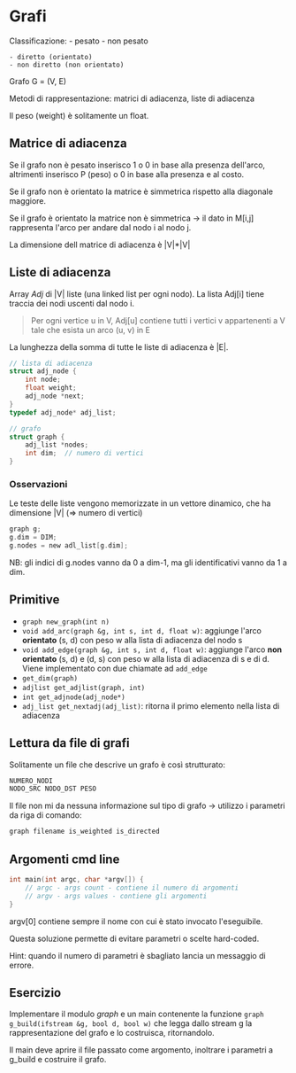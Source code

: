 # Grafi
Classificazione:
    - pesato
    - non pesato
    
    - diretto (orientato)
    - non diretto (non orientato)


Grafo G = (V, E)

Metodi di rappresentazione: matrici di adiacenza, liste di adiacenza

Il peso (weight) è solitamente un float.

## Matrice di adiacenza
Se il grafo non è pesato inserisco 1 o 0 in base alla presenza dell'arco, altrimenti inserisco P (peso) o 0 in base alla presenza e al costo.

Se il grafo non è orientato la matrice è simmetrica rispetto alla diagonale maggiore.

Se il grafo è orientato la matrice non è simmetrica -> il dato in M[i,j] rappresenta l'arco per andare dal nodo i al nodo j.

La dimensione dell matrice di adiacenza è |V|*|V|

## Liste di adiacenza
Array _Adj_ di |V| liste (una linked list per ogni nodo). La lista Adj[i] tiene traccia dei nodi uscenti dal nodo i.
> Per ogni vertice u in V, Adj[u] contiene tutti i vertici v appartenenti a V tale che esista un arco (u, v) in E

La lunghezza della somma di tutte le liste di adiacenza è |E|.

```c
// lista di adiacenza
struct adj_node {
    int node;
    float weight;
    adj_node *next;
}
typedef adj_node* adj_list;

// grafo
struct graph {
    adj_list *nodes;
    int dim;  // numero di vertici
}
```

### Osservazioni
Le teste delle liste vengono memorizzate in un vettore dinamico, che ha dimensione |V| (=> numero di vertici)

```c
graph g;
g.dim = DIM;
g.nodes = new adl_list[g.dim];
```

NB: gli indici di g.nodes vanno da 0 a dim-1, ma gli identificativi vanno da 1 a dim.

## Primitive
- `graph new_graph(int n)`
- `void add_arc(graph &g, int s, int d, float w)`: aggiunge l'arco **orientato** (s, d) con peso w alla lista di adiacenza del nodo s
- `void add_edge(graph &g, int s, int d, float w)`: aggiunge l'arco **non orientato** (s, d) e (d, s) con peso w alla lista di adiacenza di s e di d. Viene implementato con due chiamate ad `add_edge`
- `get_dim(graph)`
- `adjlist get_adjlist(graph, int)`
- `int get_adjnode(adj_node*)`
- `adj_list get_nextadj(adj_list)`: ritorna il primo elemento nella lista di adiacenza


## Lettura da file di grafi
Solitamente un file che descrive un grafo è così strutturato:
```txt
NUMERO_NODI
NODO_SRC NODO_DST PESO
```

Il file non mi da nessuna informazione sul tipo di grafo -> utilizzo i parametri da riga di comando:
```bash
graph filename is_weighted is_directed
```

## Argomenti cmd line
```c
int main(int argc, char *argv[]) {
    // argc - args count - contiene il numero di argomenti
    // argv - args values - contiene gli argomenti
}
```

argv[0] contiene sempre il nome con cui è stato invocato l'eseguibile.

Questa soluzione permette di evitare parametri o scelte hard-coded.

Hint: quando il numero di parametri è sbagliato lancia un messaggio di errore.

## Esercizio
Implementare il modulo _graph_ e un main contenente la funzione `graph g_build(ifstream &g, bool d, bool w)` che legga dallo stream g la rappresentazione del grafo e lo costruisca, ritornandolo.

Il main deve aprire il file passato come argomento, inoltrare i parametri a g_build e costruire il grafo.